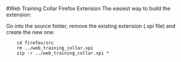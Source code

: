 #Web Training Collar Firefox Extension
The easiest way to build the extension:

Go into the source folder, remove the existing extension (.xpi file) and create the new one:
````
    cd firefox/src
    rm ../web_training_collar.xpi
    zip -r ../web_training_collar.xpi *

````

